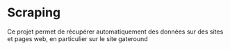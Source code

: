 # Scraping
Ce projet permet de récupérer automatiquement des données sur des sites et pages web, en particulier sur le site gateround
